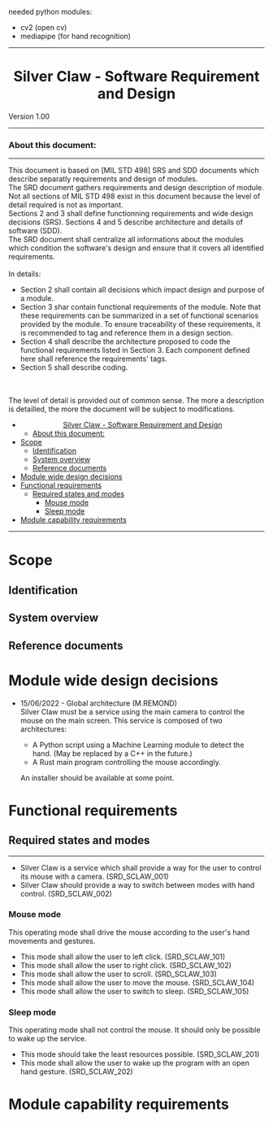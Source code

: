 needed python modules: 
- cv2 (open cv)
- mediapipe (for hand recognition)

***
# <center>Silver Claw - Software Requirement and Design</center>

Version 1.00 

***
### About this document:
***
This document is based on [MIL STD 498] SRS and SDD documents which describe separatly requirements and design of modules.
<br>
The SRD document gathers requirements and design description of module. Not all sections of MIL STD 498 exist in this document because the level of detail required is not as important.
<br>
Sections 2 and 3 shall define functionning requirements and wide design decisions (SRS). Sections 4 and 5 describe architecture and details of software (SDD).
<br>
The SRD document shall centralize all informations about the modules which condition the software's design and ensure that it covers all identified requirements.
<br>
<br>
In details: <br>
- Section 2 shall contain all decisions which impact design and purpose of a module.
- Section 3 shar contain functional requirements of the module. Note that these requirements can be summarized in a set of functional scenarios provided by the module. To ensure traceability of these requirements, it is recommended to tag and reference them in a design section.
- Section 4 shall describe the architecture proposed to code the functional requirements listed in Section 3. Each component defined here shall reference the requirements' tags.
- Section 5 shall describe coding.
<br>
<br>
The level of detail is provided out of common sense. The more a description is detailled, the more the document will be subject to modifications.<br>
</span>

- [<center>Silver Claw - Software Requirement and Design</center>](#centersilver-claw---software-requirement-and-designcenter)
    - [About this document:](#about-this-document)
- [Scope](#scope)
  - [Identification](#identification)
  - [System overview](#system-overview)
  - [Reference documents](#reference-documents)
- [Module wide design decisions](#module-wide-design-decisions)
- [Functional requirements](#functional-requirements)
  - [Required states and modes](#required-states-and-modes)
    - [Mouse mode](#mouse-mode)
    - [Sleep mode](#sleep-mode)
- [Module capability requirements](#module-capability-requirements)

***
# Scope
## Identification
## System overview
## Reference documents

# Module wide design decisions 
- 15/06/2022 - Global architecture (M.REMOND)<br>
    Silver Claw must be a service using the main camera to control the mouse on the main screen. This service is composed of two architectures:
    - A Python script using a Machine Learning module to detect the hand. (May be replaced by a C++ in the future.)
    - A Rust main program controlling the mouse accordingly.

    An installer should be available at some point.

# Functional requirements
## Required states and modes
***
- Silver Claw is a service which shall provide a way for the user to control its mouse with a camera. (SRD_SCLAW_001)<br>
- Silver Claw should provide a way to switch between modes with hand control. (SRD_SCLAW_002)<br>

### Mouse mode
This operating mode shall drive the mouse according to the user's hand movements and gestures.<br>

- This mode shall allow the user to left click. (SRD_SCLAW_101)<br>
- This mode shall allow the user to right click. (SRD_SCLAW_102)<br>
- This mode shall allow the user to scroll. (SRD_SCLAW_103) <br>
- This mode shall allow the user to move the mouse. (SRD_SCLAW_104)<br>
- This mode shall allow the user to switch to sleep. (SRD_SCLAW_105)<br>

### Sleep mode
This operating mode shall not control the mouse. It should only be possible to wake up the service. <br>

- This mode should take the least resources possible. (SRD_SCLAW_201)<br>
- This mode shall allow the user to wake up the program with an open hand gesture. (SRD_SCLAW_202)<br>

# Module capability requirements 